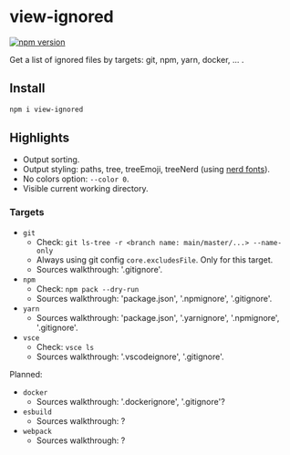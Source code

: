 # view-ignored

[![npm version](https://badge.fury.io/js/view-ignored.svg)](https://www.npmjs.com/package/view-ignored)

Get a list of ignored files by targets: git, npm, yarn, docker, ... .

## Install

```bash
npm i view-ignored
```

## Highlights

- Output sorting.
- Output styling: paths, tree, treeEmoji, treeNerd (using [nerd fonts](https://github.com/ryanoasis/nerd-fonts)).
- No colors option: `--color 0`.
- Visible current working directory.


### Targets

- `git`
    - Check: `git ls-tree -r <branch name: main/master/...> --name-only`
    - Always using git config `core.excludesFile`. Only for this target.
    - Sources walkthrough: '.gitignore'.
- `npm`
    - Check: `npm pack --dry-run`
    - Sources walkthrough: 'package.json', '.npmignore', '.gitignore'.
- `yarn`
    - Sources walkthrough: 'package.json', '.yarnignore', '.npmignore', '.gitignore'.
- `vsce`
    - Check: `vsce ls`
    - Sources walkthrough: '.vscodeignore', '.gitignore'.

Planned:

- `docker`
    - Sources walkthrough: '.dockerignore', '.gitignore'?
- `esbuild`
    - Sources walkthrough: ?
- `webpack`
    - Sources walkthrough: ?
